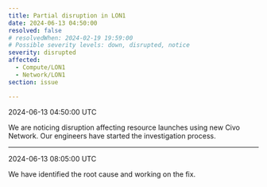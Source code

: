 ```yaml
---
title: Partial disruption in LON1
date: 2024-06-13 04:50:00
resolved: false
# resolvedWhen: 2024-02-19 19:59:00
# Possible severity levels: down, disrupted, notice
severity: disrupted 
affected:
  - Compute/LON1
  - Network/LON1
section: issue

---
```


2024-06-13 04:50:00 UTC

We are noticing disruption affecting resource launches using new Civo Network. Our engineers have started the investigation process.

---

2024-06-13 08:05:00 UTC

We have identified the root cause and working on the fix.
